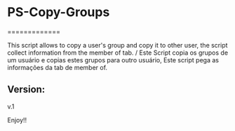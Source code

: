 # PS-Copy-Groups
=============

This script allows to copy a user's group and copy it to other user,  the script collect information from the member of tab.
/
Este Script copia os grupos de um usuário e copias estes grupos para outro usuário, Este script pega as informações da tab de member of.

Version:
--------
v.1

Enjoy!!



